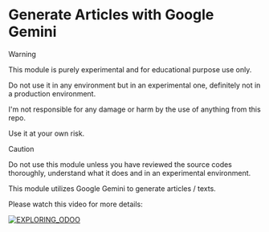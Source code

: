 # Generate Articles with Google Gemini
> [!WARNING]
> This module is purely experimental and for educational purpose use only.
>
> Do not use it in any environment but in an experimental one, definitely not in a production environment.
>
> I'm not responsible for any damage or harm by the use of anything from this repo.
>
> Use it at your own risk.

> [!CAUTION]
> Do not use this module unless you have reviewed the source codes thoroughly, understand what it does and in an experimental environment.

This module utilizes Google Gemini to generate articles / texts.

Please watch this video for more details:

[![EXPLORING_ODOO](https://img.youtube.com/vi/BI0v8vTWpAU/0.jpg)](https://youtu.be/BI0v8vTWpAU)
